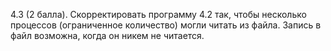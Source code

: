 4.3 (2 балла). Скорректировать программу 4.2 так, чтобы несколько процессов (ограниченное количество) могли читать из файла. Запись в файл возможна, когда он никем не читается.
